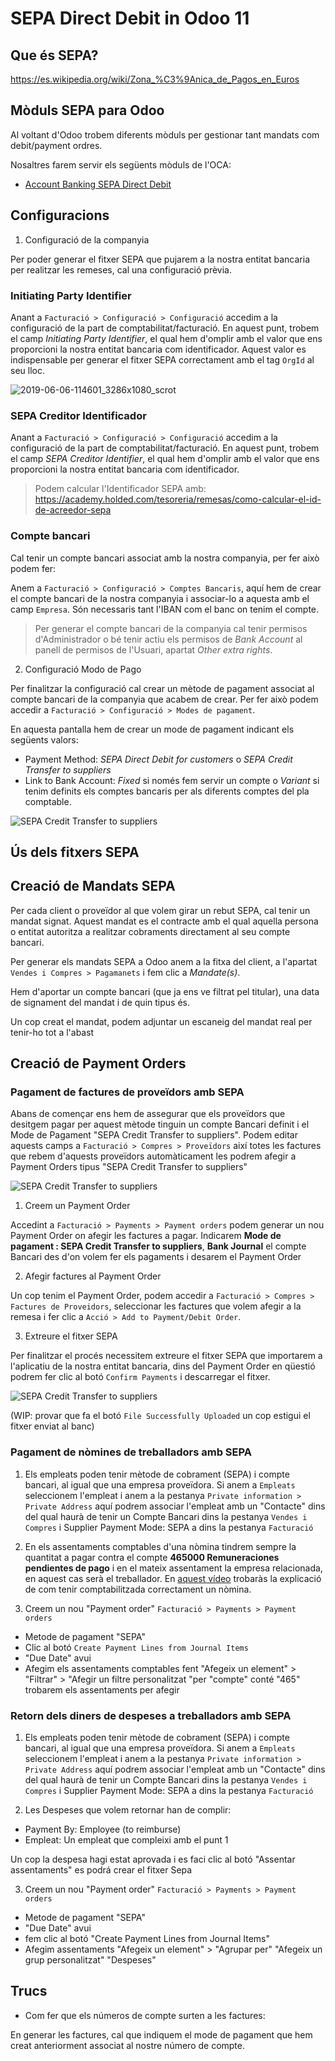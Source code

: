# SEPA Direct Debit in Odoo 11

## Que és SEPA?

https://es.wikipedia.org/wiki/Zona_%C3%9Anica_de_Pagos_en_Euros

## Mòduls SEPA para Odoo

Al voltant d'Odoo trobem diferents mòduls per gestionar tant mandats com debit/payment ordres.

Nosaltres farem servir els següents mòduls de l'OCA:
- [Account Banking SEPA Direct Debit](https://github.com/OCA/bank-payment)


## Configuracions
1. Configuració de la companyia

Per poder generar el fitxer SEPA que pujarem a la nostra entitat bancaria per realitzar les remeses, cal una configuració prèvia.

### Initiating Party Identifier
Anant a `Facturació > Configuració > Configuració` accedim a la configuració de la part de comptabilitat/facturació.
En aquest punt, trobem el camp *Initiating Party Identifier*, el qual hem d'omplir amb el valor que ens proporcioni la nostra entitat bancaria com identificador. Aquest valor es indispensable per generar el fitxer SEPA correctament amb el tag `OrgId` al seu lloc.

![2019-06-06-114601_3286x1080_scrot](img/SEPA/2019-06-06-114601_3286x1080_scrot.png) 

### SEPA Creditor Identificador
Anant a `Facturació > Configuració > Configuració` accedim a la configuració de la part de comptabilitat/facturació.
En aquest punt, trobem el camp *SEPA Creditor Identifier*, el qual hem d'omplir amb el valor que ens proporcioni la nostra entitat bancaria com identificador.

> Podem calcular l'Identificador SEPA amb: https://academy.holded.com/tesoreria/remesas/como-calcular-el-id-de-acreedor-sepa

### Compte bancari

Cal tenir un compte bancari associat amb la nostra companyia, per fer això podem fer:

Anem a `Facturació > Configuració > Comptes Bancaris`, aquí hem de crear el compte bancari de la nostra companyia i associar-lo a aquesta amb el camp `Empresa`. Són necessaris tant l'IBAN com el banc on tenim el compte.

> Per generar el compte bancari de la companyia cal tenir permisos d'Administrador o bé tenir actiu els permisos de *Bank Account* al panell de permisos de l'Usuari, apartat *Other extra rights*.

2. Configuració Modo de Pago

Per finalitzar la configuració cal crear un mètode de pagament associat al compte bancari de la companyia que acabem de crear. Per fer això podem accedir a `Facturació > Configuració > Modes de pagament`.

En aquesta pantalla hem de crear un mode de pagament indicant els següents valors:

- Payment Method: *SEPA Direct Debit for customers* o *SEPA Credit Transfer to suppliers*
- Link to Bank Account: *Fixed* si només fem servir un compte o *Variant* si tenim definits els comptes bancaris per als diferents comptes del pla comptable.

![SEPA Credit Transfer to suppliers](img/SEPA/sepa-payments1.png)


## Ús dels fitxers SEPA
## Creació de Mandats SEPA

Per cada client o proveïdor al que volem girar un rebut SEPA, cal tenir un mandat signat. Aquest mandat es el contracte amb el qual aquella persona o entitat autoritza a realitzar cobraments directament al seu compte bancari.

Per generar els mandats SEPA a Odoo anem a la fitxa del client, a l'apartat `Vendes i Compres > Pagamanets` i fem clic a *Mandate(s)*.

Hem d'aportar un compte bancari (que ja ens ve filtrat pel titular), una data de signament del mandat i de quin tipus és.

Un cop creat el mandat, podem adjuntar un escaneig del mandat real per tenir-ho tot a l'abast


## Creació de Payment Orders

### Pagament de factures de proveïdors amb SEPA

Abans de començar ens hem de assegurar que els proveïdors que desitgem pagar per aquest mètode tinguin un compte Bancari definit i el Mode de Pagament "SEPA Credit Transfer to suppliers". Podem editar aquests camps a `Facturació > Compres > Proveïdors` així totes les factures que rebem d'aquests proveïdors automàticament les podrem afegir a Payment Orders tipus "SEPA Credit Transfer to suppliers"

![SEPA Credit Transfer to suppliers](img/SEPA/sepa-payments2.gif)

1. Creem un Payment Order

Accedint a `Facturació > Payments > Payment orders` podem generar un nou Payment Order on afegir les factures a pagar. Indicarem **Mode de pagament : SEPA Credit Transfer to suppliers**, **Bank Journal** el compte Bancari des d'on volem fer els pagaments i desarem el Payment Order

2. Afegir factures al Payment Order

Un cop tenim el Payment Order, podem accedir a `Facturació > Compres > Factures de Proveidors`, seleccionar les factures que volem afegir a la remesa i fer clic a `Acció > Add to Payment/Debit Order`.

3. Extreure el fitxer SEPA

Per finalitzar el procés necessitem extreure el fitxer SEPA que importarem a l'aplicatiu de la nostra entitat bancaria, dins del Payment Order en qüestió podrem fer clic al botó `Confirm Payments` i descarregar el fitxer. 

![SEPA Credit Transfer to suppliers](img/SEPA/sepa-payments3.gif)

(WIP: provar que fa el botó `File Successfully Uploaded` un cop estigui el fitxer enviat al banc) 


### Pagament de nòmines de treballadors amb SEPA

1. Els empleats poden tenir mètode de cobrament (SEPA) i compte bancari, al igual que una empresa proveïdora.  Si anem a `Empleats` seleccionem l'empleat i anem a la pestanya `Private information > Private Address` aquí podrem associar l'empleat amb un "Contacte" dins del qual haurà de tenir un Compte Bancari dins la pestanya `Vendes i Compres` i Supplier Payment Mode: SEPA a dins la pestanya `Facturació`

2. En els assentaments comptables d'una nòmina tindrem sempre la quantitat a pagar contra el compte **465000 Remuneraciones pendientes de pago** i en el mateix assentament la empresa relacionada, en aquest cas serà el treballador. En [aquest vídeo](https://www.youtube.com/watch?v=Ih-xASGIEh0) trobaràs la explicació de com tenir comptabilitzada correctament un nòmina.

3. Creem un nou "Payment order" `Facturació > Payments > Payment orders` 
  * Metode de pagament "SEPA"
  * Clic al botó `Create Payment Lines from Journal Items`
  * "Due Date" avui
  * Afegim els assentaments comptables fent  "Afegeix un element" > "Filtrar" > "Afegir un filtre personalitzat "per "compte" conté "465" trobarem els assentaments per afegir

### Retorn dels diners de despeses a treballadors amb SEPA

1. Els empleats poden tenir mètode de cobrament (SEPA) i compte bancari, al igual que una empresa proveïdora.  Si anem a `Empleats` seleccionem l'empleat i anem a la pestanya `Private information > Private Address` aquí podrem associar l'empleat amb un "Contacte" dins del qual haurà de tenir un Compte Bancari dins la pestanya `Vendes i Compres` i Supplier Payment Mode: SEPA a dins la pestanya `Facturació`

2. Les Despeses que volem retornar han de complir:
  * Payment By: Employee (to reimburse)
  * Empleat: Un empleat que compleixi amb el punt 1

Un cop la despesa hagi estat aprovada i es faci clic al botó "Assentar assentaments" es podrá crear el fitxer Sepa

3. Creem un nou "Payment order" `Facturació > Payments > Payment orders`
  * Metode de pagament "SEPA"
  * "Due Date" avui
  * fem clic al botó "Create Payment Lines from Journal Items"
  * Afegim assentaments "Afegeix un element" > "Agrupar per" "Afegeix un grup personalitzat" "Despeses"

## Trucs

* Com fer que els números de compte surten a les factures:

En generar les factures, cal que indiquem el mode de pagament que hem creat anteriorment associat al nostre número de compte.
